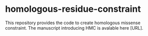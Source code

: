 # homologous-residue-constraint
This repository provides the code to create homologous missense constraint. The manuscript introducing HMC is avalable here [URL]. 


